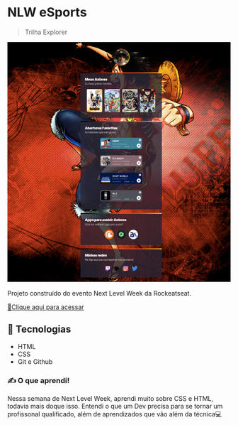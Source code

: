 # NLW eSports 
> Trilha Explorer

![preview](./.github/preview.png)

Projeto construído do evento Next Level Week
da Rockeatseat.

[🔗Clique aqui para acessar](https://atilacsilva.github.io/Nlw-Animes) 


## 🚀 Tecnologias 

- HTML
- CSS
- Git e Github

### ✍️ O que aprendi!
Nessa semana de Next Level Week, aprendi muito sobre CSS e HTML, todavia mais doque isso. Entendi o que um Dev precisa para se tornar um profissonal qualificado, além de aprendizados que vão além da técnica💻
